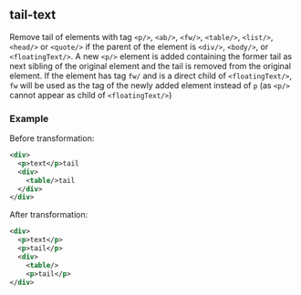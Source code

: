 ## tail-text
Remove tail of elements with tag `<p/>`, `<ab/>`, `<fw/>`, `<table/>`, `<list/>`, `<head/>` or `<quote/>` if the parent of the element is  ```<div/>```, `<body/>`, or `<floatingText/>`. A new ```<p/>``` element is added containing the former tail as next sibling of the original element and the tail is removed from the original element.
If the element has tag `fw/` and is a direct child of `<floatingText/>`, `fw`  will be used as the tag of the newly added element instead of `p` (as `<p/>` cannot appear as child of `<floatingText/>`)

### Example
Before transformation:
```xml
<div>
  <p>text</p>tail
  <div>
    <table/>tail
  </div>
</div>
```

After transformation:
```xml
<div>
  <p>text</p>
  <p>tail</p>
  <div>
    <table/>
    <p>tail</p>
</div>
```
